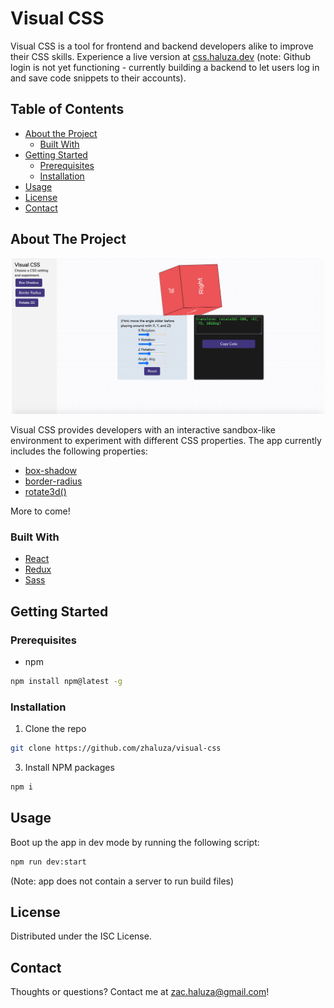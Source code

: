 # Visual CSS

Visual CSS is a tool for frontend and backend developers alike to improve their CSS skills.
Experience a live version at [css.haluza.dev](https://css.haluza.dev/) (note: Github login is not
yet functioning - currently building a backend to let users log in and save code snippets to their
accounts).

<!-- TABLE OF CONTENTS -->

## Table of Contents

- [About the Project](#about-the-project)
  - [Built With](#built-with)
- [Getting Started](#getting-started)
  - [Prerequisites](#prerequisites)
  - [Installation](#installation)
- [Usage](#usage)
- [License](#license)
- [Contact](#contact)

<!-- ABOUT THE PROJECT -->

## About The Project

<p align="center">
    <img width="500" src="https://github.com/zhaluza/visual-css/blob/master/assets/screenshot_1.png?raw=true">
</p>

Visual CSS provides developers with an interactive sandbox-like environment to experiment with
different CSS properties. The app currently includes the following properties:

- [box-shadow](https://developer.mozilla.org/en/docs/Web/CSS/box-shadow)
- [border-radius](https://developer.mozilla.org/en/docs/Web/CSS/border-radius)
- [rotate3d()](https://developer.mozilla.org/en/docs/Web/CSS/border-radius)

More to come!

### Built With

- [React](https://reactjs.org/)
- [Redux](https://redux.js.org/)
- [Sass](https://sass-lang.com/)

<!-- GETTING STARTED -->

## Getting Started

### Prerequisites

- npm

```sh
npm install npm@latest -g
```

### Installation

1. Clone the repo

```sh
git clone https://github.com/zhaluza/visual-css
```

3. Install NPM packages

```sh
npm i
```

<!-- USAGE EXAMPLES -->

## Usage

Boot up the app in dev mode by running the following script:

```sh
npm run dev:start
```

(Note: app does not contain a server to run build files)

## License

Distributed under the ISC License.

## Contact

Thoughts or questions? Contact me at [zac.haluza@gmail.com](mailto:zac.haluza@gmail.com)!
